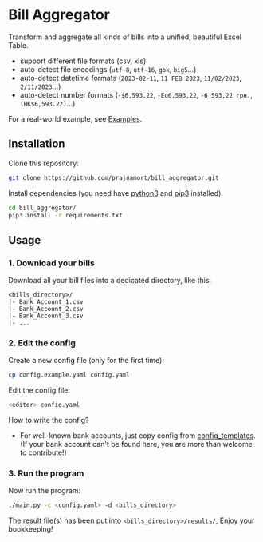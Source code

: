 # Bill Aggregator

Transform and aggregate all kinds of bills into a unified, beautiful Excel Table.

- support different file formats (csv, xls)
- auto-detect file encodings (`utf-8`, `utf-16`, `gbk`, `big5`...)
- auto-detect datetime formats (`2023-02-11`, `11 FEB 2023`, `11/02/2023`, `2/11/2023`...)
- auto-detect number formats (`-$6,593.22`, `-Eu6.593,22`, `-6 593,22 грн.`, `(HK$6,593.22)`...)

For a real-world example, see [Examples](/examples).

## Installation

Clone this repository:

```bash
git clone https://github.com/prajnamort/bill_aggregator.git
```

Install dependencies (you need have [python3](https://www.python.org/downloads/) and [pip3](https://pip.pypa.io/en/stable/installation/) installed):

```bash
cd bill_aggregator/
pip3 install -r requirements.txt
```

## Usage

### 1. Download your bills

Download all your bill files into a dedicated directory, like this:

```
<bills_directory>/
|- Bank_Account_1.csv
|- Bank_Account_2.csv
|- Bank_Account_3.csv
|- ...
```

### 2. Edit the config

Create a new config file (only for the first time):

```bash
cp config.example.yaml config.yaml
```

Edit the config file:

```bash
<editor> config.yaml
```

How to write the config?

- For well-known bank accounts, just copy config from [config_templates](/config_templates).
  (If your bank account can't be found here, you are more than welcome to contribute!)

### 3. Run the program

Now run the program:

```bash
./main.py -c <config.yaml> -d <bills_directory>
```

The result file(s) has been put into `<bills_directory>/results/`, Enjoy your bookkeeping!
